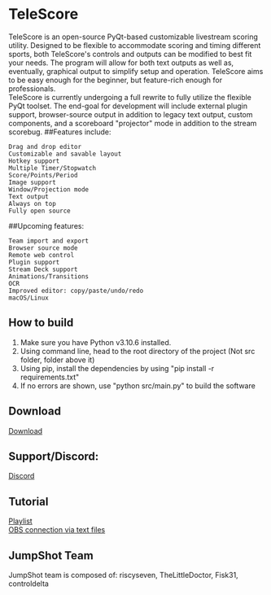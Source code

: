 # TeleScore
TeleScore is an open-source PyQt-based customizable livestream scoring utility. Designed to be flexible to accommodate scoring and timing different sports, both TeleScore's controls and outputs can be modified to best fit your needs. The program will allow for both text outputs as well as, eventually, graphical output to simplify setup and operation. TeleScore aims to be easy enough for the beginner, but feature-rich enough for professionals.  
TeleScore is currently undergoing a full rewrite to fully utilize the flexible PyQt toolset. The end-goal for development will include external plugin support, browser-source output in addition to legacy text output, custom components, and a scoreboard "projector" mode in addition to the stream scorebug.
##Features include:

    Drag and drop editor
    Customizable and savable layout
    Hotkey support
    Multiple Timer/Stopwatch
    Score/Points/Period
    Image support
    Window/Projection mode
    Text output
    Always on top
    Fully open source

##Upcoming features:

    Team import and export
    Browser source mode
    Remote web control
    Plugin support
    Stream Deck support
    Animations/Transitions
    OCR
    Improved editor: copy/paste/undo/redo
    macOS/Linux

## How to build
1. Make sure you have Python v3.10.6 installed.
2. Using command line, head to the root directory of the project (Not src folder, folder above it)
3. Using pip, install the dependencies by using "pip install -r requirements.txt"
4. If no errors are shown, use "python src/main.py" to build the software
## Download
<a href="https://github.com/JumpShot-Interactive/TeleScore/releases/download/Beta/TeleScore.zip">Download</a>
## Support/Discord:
<a href="https://discord.gg/q9NwK8XAAK">Discord</a>
## Tutorial
<a href="https://www.youtube.com/playlist?list=PLi4lqFw_5klhtGT4aa7mkA3MjtL_7sqXA">Playlist</a></br>
<a href="https://www.youtube.com/watch?v=kyB8p86VeMk">OBS connection via text files</a>
## JumpShot Team
JumpShot team is composed of: riscyseven, TheLittleDoctor, Fisk31, controldelta
